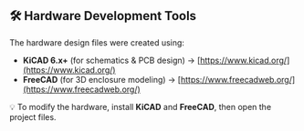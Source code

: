 ## 🛠️ Hardware Development Tools
The hardware design files were created using:

- **KiCAD 6.x+** (for schematics & PCB design) → [https://www.kicad.org/](https://www.kicad.org/)
- **FreeCAD** (for 3D enclosure modeling) → [https://www.freecadweb.org/](https://www.freecadweb.org/)

💡 To modify the hardware, install **KiCAD** and **FreeCAD**, then open the project files.

